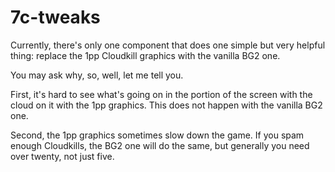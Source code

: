 # 7c-tweaks

Currently, there's only one component that does
one simple but very helpful thing: replace the
1pp Cloudkill graphics with the vanilla BG2 one.

You may ask why, so, well, let me tell you.

First, it's hard to see what's going on in the
portion of the screen with the cloud on it with
the 1pp graphics. This does not happen with the
vanilla BG2 one.

Second, the 1pp graphics sometimes slow down the
game. If you spam enough Cloudkills, the BG2 one
will do the same, but generally you need over
twenty, not just five.
